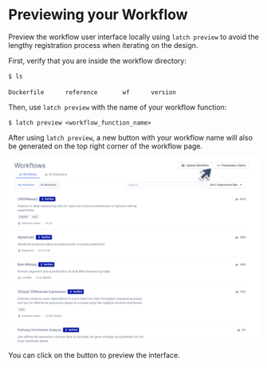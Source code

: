 # Previewing your Workflow

Preview the workflow user interface locally using `latch preview` to avoid the lengthy registration process when iterating on the design.

First, verify that you are inside the workflow directory:

```shell-session
$ ls

Dockerfile      reference       wf      version
```

Then, use `latch preview` with the name of your workflow function:

```shell-session
$ latch preview <workflow_function_name>
```

After using `latch preview`, a new button with your workflow name will also be generated on the top right corner of the workflow page.

![Preview](../assets/ui/previewer.png)

You can click on the button to preview the interface.
